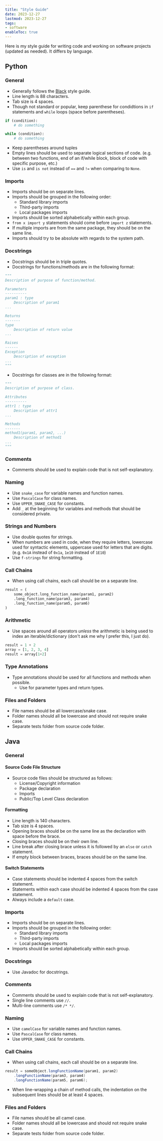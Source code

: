 ```yaml
---
title: "Style Guide"
date: 2023-12-27
lastmod: 2023-12-27
tags:
- software
enableToc: true
---
```

Here is my style guide for writing code and working on software projects (updated as needed). It differs by language. 

## Python
### General
- Generally follows the [Black](https://black.readthedocs.io/en/stable/the_black_code_style/current_style.html#line-length) style guide.
- Line length is 88 characters.
- Tab size is 4 spaces.
- Though not standard or popular, keep parenthese for condidtions in `if` statements and `while` loops (space before parentheses).
```py
if (condition):
    # do something

while (condition):
    # do something
```
- Keep parentheses around tuples
- Empty lines should be used to separate logical sections of code. (e.g. between two functions, end of an if/while block, block of code with specific purpose, etc.)
- Use `is` and `is not` instead of `==` and `!=` when comparing to `None`.


### Imports
- Imports should be on separate lines.
- Imports should be grouped in the following order:
    - Standard library imports
    - Third-party imports
    - Local packages imports
- Imports should be sorted alphabetically within each group.
- `from x import y` statements should come before `import z` statements.
- If multiple imports are from the same package, they should be on the same line.
- Imports should try to be absolute with regards to the system path.

### Docstrings
- Docstrings should be in triple quotes.
- Docstrings for functions/methods are in the following format:
```py
"""
Description of purpose of function/method.

Parameters
----------
param1 : type
    Description of param1
...

Returns
-------
type
    Description of return value
...

Raises
------
Exception
    Description of exception
...
"""
```
- Docstrings for classes are in the following format:
```py
"""
Description of purpose of class.

Attributes
----------
attr1 : type
    Description of attr1
...

Methods
-------
method1(param1, param2, ...)
    Description of method1
...
"""
```

### Comments
- Comments should be used to explain code that is not self-explanatory.

### Naming
- Use `snake_case` for variable names and function names.
- Use `PascalCase` for class names.
- Use `UPPER_SNAKE_CASE` for constants.
- Add `_` at the beginning for variables and methods that should be considered private.

### Strings and Numbers
- Use double quotes for strings.
- When numbers are used in code, when they require letters, lowercase used for syntactic elements, uppercase used for letters that are digits. (e.g. `0x1A` instead of `0x1a`, `1e10` instead of `1E10`)
- Use `f-strings` for string formatting.

### Call Chains
- When using call chains, each call should be on a separate line.
```py
result = (
    some_object.long_function_name(param1, param2)
    .long_function_name(param3, param4)
    .long_function_name(param5, param6)
)
```

### Arithmetic
- Use spaces around all operators _unless_ the arithmetic is being used to index an iterable/dictionary (don't ask me why I prefer this, I just do).
```py
result = 1 + 2
array = [1, 2, 3, 4]
result = array[1+2]
```

### Type Annotations
- Type annotations should be used for all functions and methods when possible.
    - Use for parameter types and return types.

### Files and Folders
- File names should be all lowercase/snake case.
- Folder names should all be lowercase and should not require snake case.
- Separate tests folder from source code folder.


## Java
### General
#### Source Code File Structure
- Source code files should be structured as follows:
    - License/Copyright information
    - Package declaration
    - Imports
    - Public/Top Level Class declaration

#### Formatting
- Line length is 140 characters.
- Tab size is 4 spaces.
- Opening braces should be on the same line as the declaration with space before the brace.
- Closing braces should be on their own line.
- Line break after closing brace unless it is followed by an `else` or `catch` statement.
- If empty block between braces, braces should be on the same line.

#### Switch Statements
- Case statements should be indented 4 spaces from the switch statement.
- Statements within each case should be indented 4 spaces from the case statement.
- Always include a `default` case.

### Imports
- Imports should be on separate lines.
- Imports should be grouped in the following order:
    - Standard library imports
    - Third-party imports
    - Local packages imports
- Imports should be sorted alphabetically within each group.


### Docstrings
- Use Javadoc for docstrings.

### Comments
- Comments should be used to explain code that is not self-explanatory.
- Single line comments use `//`.
- Multi-line comments use `/* */`.

### Naming
- Use `camelCase` for variable names and function names.
- Use `PascalCase` for class names.
- Use `UPPER_SNAKE_CASE` for constants.

### Call Chains
- When using call chains, each call should be on a separate line.
```java
result = someObject.longFunctionName(param1, param2)
    .longFunctionName(param3, param4)
    .longFunctionName(param5, param6);
```
- When line-wrapping a chain of method calls, the indentation on the subsequent lines should be at least 4 spaces.

### Files and Folders
- File names should be all camel case.
- Folder names should all be lowercase and should not require snake case.
- Separate tests folder from source code folder.


